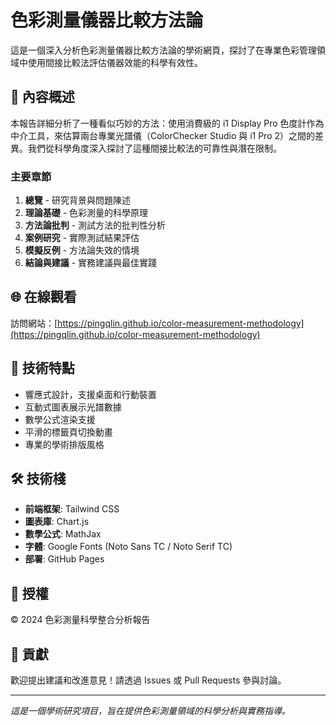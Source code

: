 # 色彩測量儀器比較方法論

這是一個深入分析色彩測量儀器比較方法論的學術網頁，探討了在專業色彩管理領域中使用間接比較法評估儀器效能的科學有效性。

## 📖 內容概述

本報告詳細分析了一種看似巧妙的方法：使用消費級的 i1 Display Pro 色度計作為中介工具，來估算兩台專業光譜儀（ColorChecker Studio 與 i1 Pro 2）之間的差異。我們從科學角度深入探討了這種間接比較法的可靠性與潛在限制。

### 主要章節

1. **總覽** - 研究背景與問題陳述
2. **理論基礎** - 色彩測量的科學原理
3. **方法論批判** - 測試方法的批判性分析
4. **案例研究** - 實際測試結果評估
5. **模擬反例** - 方法論失效的情境
6. **結論與建議** - 實務建議與最佳實踐

## 🌐 在線觀看

訪問網站：[https://pingqlin.github.io/color-measurement-methodology](https://pingqlin.github.io/color-measurement-methodology)

## 🔬 技術特點

- 響應式設計，支援桌面和行動裝置
- 互動式圖表展示光譜數據
- 數學公式渲染支援
- 平滑的標籤頁切換動畫
- 專業的學術排版風格

## 🛠️ 技術棧

- **前端框架**: Tailwind CSS
- **圖表庫**: Chart.js
- **數學公式**: MathJax
- **字體**: Google Fonts (Noto Sans TC / Noto Serif TC)
- **部署**: GitHub Pages

## 📄 授權

© 2024 色彩測量科學整合分析報告

## 🤝 貢獻

歡迎提出建議和改進意見！請透過 Issues 或 Pull Requests 參與討論。

---

_這是一個學術研究項目，旨在提供色彩測量領域的科學分析與實務指導。_
